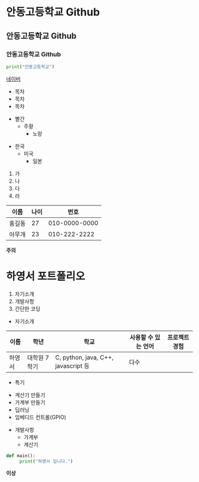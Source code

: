 # 안동고등학교 Github
## 안동고등학교 Github
### 안동고등학교 Github

```python
print("안동고등학교")
```

[네이버](www.naver.com)

* 목차
 * 목차
  * 목차

+ 빨간
   + 주황
       + 노랑

- 한국
   - 미국
      - 일본

1. 가
2. 나
3. 다
4. 라

이름 | 나이 | 번호
---|---|---|
홍길동|27|010-0000-0000
아무개|23|010-222-2222

**주의**


# 하영서 포트폴리오

1. 자기소개
2. 개발사항
3. 간단한 코딩

* 자기소개

이름 | 학년 | 학교 | 사용할 수 있는 언어 | 프로젝트 경험
---|---|---|---|---|
하영서| 대학원 7학기 | C, python, java, C++, javascript 등| 다수

* 특기

- 계산기 만들기
- 가계부 만들기
- 딥러닝
- 임베디드 컨트롤(GPIO)

+ 개발사항
  + 가계부
  + 계산기

```python
def main():
     print("하영서 입니다.")
```

**이상**